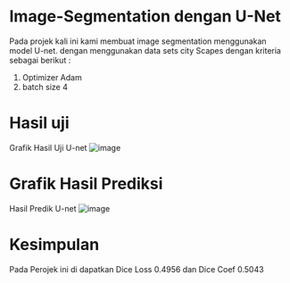 # Image-Segmentation dengan U-Net
Pada projek kali ini kami membuat image segmentation menggunakan model U-net. dengan menggunakan data sets city Scapes dengan kriteria sebagai berikut :
1. Optimizer Adam
2. batch size 4
# Hasil uji
Grafik Hasil Uji U-net
![image](https://github.com/Sandythias/Image-Segmentation/assets/133581617/8f288ec4-7226-47a0-a2cd-35253bcb58cb)
# Grafik Hasil Prediksi
Hasil Predik U-net
![image](https://github.com/Sandythias/Image-Segmentation/assets/133581617/0d3d0851-8e28-498b-8f42-3fa643ea8795)
# Kesimpulan
Pada Perojek ini di dapatkan Dice Loss 0.4956 dan Dice Coef 0.5043
